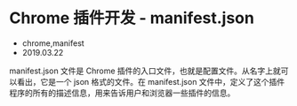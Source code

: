 # Chrome 插件开发 - manifest.json
- chrome,manifest
- 2019.03.22

manifest.json 文件是 Chrome 插件的入口文件，也就是配置文件。从名字上就可以看出，它是一个 json 格式的文件。在 manifest.json 文件中，定义了这个插件程序的所有的描述信息，用来告诉用户和浏览器一些插件的信息。


